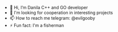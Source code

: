 - 👋 Hi, I’m Danila С++ and GO developer
- 💞️ I'm looking for cooperation in interesting projects
- 📫 How to reach me telegram: @evilgooby 
- ⚡ Fun fact: I'm a fisherman

<!---
evilgooby/evilgooby is a ✨ special ✨ repository because its `README.md` (this file) appears on your GitHub profile.
You can click the Preview link to take a look at your changes.
--->
